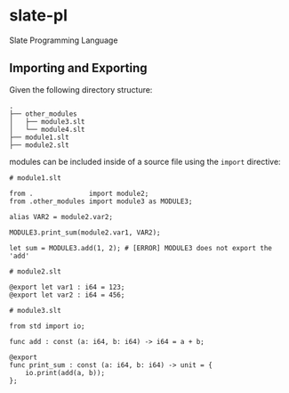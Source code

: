 # slate-pl
Slate Programming Language

## Importing and Exporting
Given the following directory structure:
```
.
├── other_modules
│   ├── module3.slt
│   └── module4.slt
├── module1.slt
├── module2.slt
```

modules can be included inside of a source file using the `import` directive:

```
# module1.slt

from .              import module2;
from .other_modules import module3 as MODULE3;

alias VAR2 = module2.var2;

MODULE3.print_sum(module2.var1, VAR2);

let sum = MODULE3.add(1, 2); # [ERROR] MODULE3 does not export the 'add'
```

```
# module2.slt

@export let var1 : i64 = 123;
@export let var2 : i64 = 456;
```

```
# module3.slt

from std import io;

func add : const (a: i64, b: i64) -> i64 = a + b;

@export
func print_sum : const (a: i64, b: i64) -> unit = {
    io.print(add(a, b));
};
```